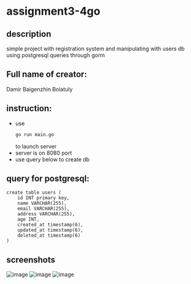 # assignment3-4go
## description
simple project with registration system and manipulating with users db using postgresql queries through gorm
## Full name of creator:
Damir Baigenzhin Bolatuly
## instruction:
* use
  ```bash
  go run main.go
  ```
  to launch server
* server is on 8080 port
* use query below to create db
## query for postgresql:
```postgresql
create table users (
	id INT primary key,
	name VARCHAR(255),
	email VARCHAR(255),
	address VARCHAR(255),
	age INT,
	created_at timestamp(6),
	updated_at timestamp(6),
	deleted_at timestamp(6)
)
```
## screenshots
![image](https://github.com/DamirBai/goproject/assets/123295047/854f5db6-4724-4d3e-b68d-b5431bec7d5d)
![image](https://github.com/DamirBai/goproject/assets/123295047/7b02f1de-9836-4fe3-aea4-b7f06a08e8f7)
![image](https://github.com/DamirBai/goproject/assets/123295047/8f9b7a75-a1c8-40a9-b0c2-c621d790aa13)
